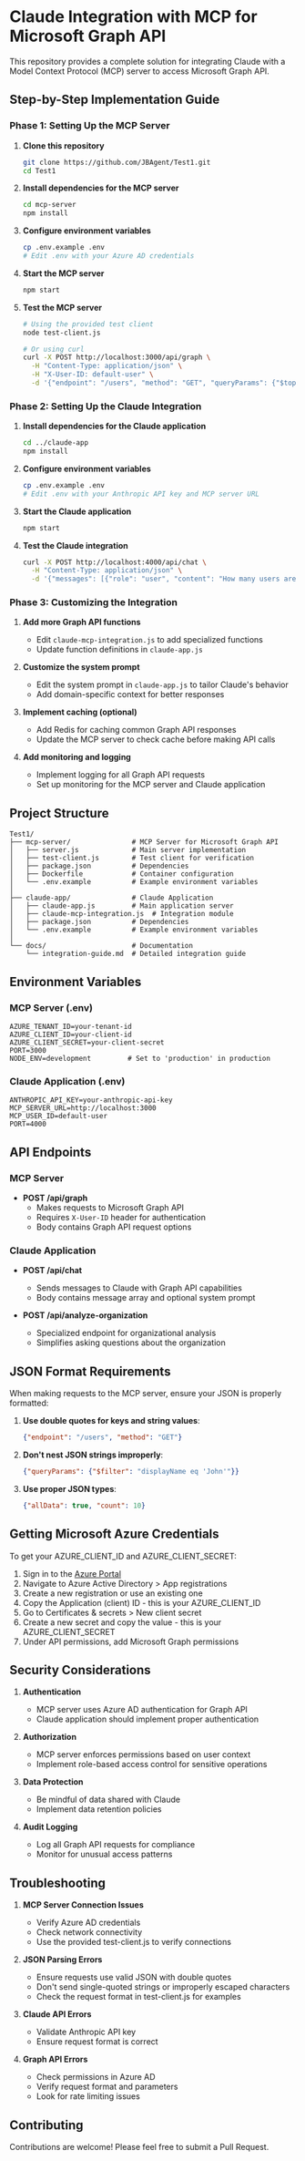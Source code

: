 # Claude Integration with MCP for Microsoft Graph API

This repository provides a complete solution for integrating Claude with a Model Context Protocol (MCP) server to access Microsoft Graph API.

## Step-by-Step Implementation Guide

### Phase 1: Setting Up the MCP Server

1. **Clone this repository**
   ```bash
   git clone https://github.com/JBAgent/Test1.git
   cd Test1
   ```

2. **Install dependencies for the MCP server**
   ```bash
   cd mcp-server
   npm install
   ```

3. **Configure environment variables**
   ```bash
   cp .env.example .env
   # Edit .env with your Azure AD credentials
   ```

4. **Start the MCP server**
   ```bash
   npm start
   ```

5. **Test the MCP server**
   ```bash
   # Using the provided test client
   node test-client.js
   
   # Or using curl
   curl -X POST http://localhost:3000/api/graph \
     -H "Content-Type: application/json" \
     -H "X-User-ID: default-user" \
     -d '{"endpoint": "/users", "method": "GET", "queryParams": {"$top": 5}, "allData": false}'
   ```

### Phase 2: Setting Up the Claude Integration

1. **Install dependencies for the Claude application**
   ```bash
   cd ../claude-app
   npm install
   ```

2. **Configure environment variables**
   ```bash
   cp .env.example .env
   # Edit .env with your Anthropic API key and MCP server URL
   ```

3. **Start the Claude application**
   ```bash
   npm start
   ```

4. **Test the Claude integration**
   ```bash
   curl -X POST http://localhost:4000/api/chat \
     -H "Content-Type: application/json" \
     -d '{"messages": [{"role": "user", "content": "How many users are in our organization?"}]}'
   ```

### Phase 3: Customizing the Integration

1. **Add more Graph API functions**
   - Edit `claude-mcp-integration.js` to add specialized functions
   - Update function definitions in `claude-app.js`

2. **Customize the system prompt**
   - Edit the system prompt in `claude-app.js` to tailor Claude's behavior
   - Add domain-specific context for better responses

3. **Implement caching (optional)**
   - Add Redis for caching common Graph API responses
   - Update the MCP server to check cache before making API calls

4. **Add monitoring and logging**
   - Implement logging for all Graph API requests
   - Set up monitoring for the MCP server and Claude application

## Project Structure

```
Test1/
├── mcp-server/               # MCP Server for Microsoft Graph API
│   ├── server.js             # Main server implementation
│   ├── test-client.js        # Test client for verification
│   ├── package.json          # Dependencies
│   ├── Dockerfile            # Container configuration
│   └── .env.example          # Example environment variables
│
├── claude-app/               # Claude Application
│   ├── claude-app.js         # Main application server
│   ├── claude-mcp-integration.js  # Integration module
│   ├── package.json          # Dependencies
│   └── .env.example          # Example environment variables
│
└── docs/                     # Documentation
    └── integration-guide.md  # Detailed integration guide
```

## Environment Variables

### MCP Server (.env)
```
AZURE_TENANT_ID=your-tenant-id
AZURE_CLIENT_ID=your-client-id
AZURE_CLIENT_SECRET=your-client-secret
PORT=3000
NODE_ENV=development         # Set to 'production' in production
```

### Claude Application (.env)
```
ANTHROPIC_API_KEY=your-anthropic-api-key
MCP_SERVER_URL=http://localhost:3000
MCP_USER_ID=default-user
PORT=4000
```

## API Endpoints

### MCP Server

- **POST /api/graph**
  - Makes requests to Microsoft Graph API
  - Requires `X-User-ID` header for authentication
  - Body contains Graph API request options

### Claude Application

- **POST /api/chat**
  - Sends messages to Claude with Graph API capabilities
  - Body contains message array and optional system prompt

- **POST /api/analyze-organization**
  - Specialized endpoint for organizational analysis
  - Simplifies asking questions about the organization

## JSON Format Requirements

When making requests to the MCP server, ensure your JSON is properly formatted:

1. **Use double quotes for keys and string values**:
   ```json
   {"endpoint": "/users", "method": "GET"}
   ```

2. **Don't nest JSON strings improperly**:
   ```json
   {"queryParams": {"$filter": "displayName eq 'John'"}}
   ```

3. **Use proper JSON types**:
   ```json
   {"allData": true, "count": 10}
   ```

## Getting Microsoft Azure Credentials

To get your AZURE_CLIENT_ID and AZURE_CLIENT_SECRET:

1. Sign in to the [Azure Portal](https://portal.azure.com)
2. Navigate to Azure Active Directory > App registrations
3. Create a new registration or use an existing one
4. Copy the Application (client) ID - this is your AZURE_CLIENT_ID
5. Go to Certificates & secrets > New client secret
6. Create a new secret and copy the value - this is your AZURE_CLIENT_SECRET
7. Under API permissions, add Microsoft Graph permissions

## Security Considerations

1. **Authentication**
   - MCP server uses Azure AD authentication for Graph API
   - Claude application should implement proper authentication

2. **Authorization**
   - MCP server enforces permissions based on user context
   - Implement role-based access control for sensitive operations

3. **Data Protection**
   - Be mindful of data shared with Claude
   - Implement data retention policies

4. **Audit Logging**
   - Log all Graph API requests for compliance
   - Monitor for unusual access patterns

## Troubleshooting

1. **MCP Server Connection Issues**
   - Verify Azure AD credentials
   - Check network connectivity
   - Use the provided test-client.js to verify connections

2. **JSON Parsing Errors**
   - Ensure requests use valid JSON with double quotes
   - Don't send single-quoted strings or improperly escaped characters
   - Check the request format in test-client.js for examples

3. **Claude API Errors**
   - Validate Anthropic API key
   - Ensure request format is correct

4. **Graph API Errors**
   - Check permissions in Azure AD
   - Verify request format and parameters
   - Look for rate limiting issues

## Contributing

Contributions are welcome! Please feel free to submit a Pull Request.
